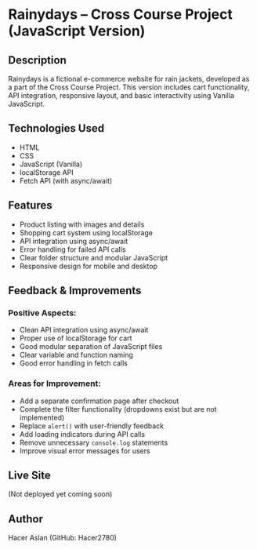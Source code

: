 # Rainydays – Cross Course Project (JavaScript Version)

## Description
Rainydays is a fictional e-commerce website for rain jackets, developed as a part of the Cross Course Project. This version includes cart functionality, API integration, responsive layout, and basic interactivity using Vanilla JavaScript.

## Technologies Used
- HTML
- CSS
- JavaScript (Vanilla)
- localStorage API
- Fetch API (with async/await)

## Features
- Product listing with images and details
- Shopping cart system using localStorage
- API integration using async/await
- Error handling for failed API calls
- Clear folder structure and modular JavaScript
- Responsive design for mobile and desktop

## Feedback & Improvements
### Positive Aspects:
- Clean API integration using async/await
- Proper use of localStorage for cart
- Good modular separation of JavaScript files
- Clear variable and function naming
- Good error handling in fetch calls

### Areas for Improvement:
- Add a separate confirmation page after checkout
- Complete the filter functionality (dropdowns exist but are not implemented)
- Replace `alert()` with user-friendly feedback
- Add loading indicators during API calls
- Remove unnecessary `console.log` statements
- Improve visual error messages for users

## Live Site
(Not deployed yet  coming soon)

## Author
Hacer Aslan (GitHub: Hacer2780)
